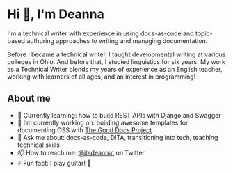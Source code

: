<h1 align="left">Hi 👋, I'm Deanna</h1>

I'm a technical writer with experience in using docs-as-code and topic-based authoring approaches to writing and managing documentation.

Before I became a technical writer, I taught developmental writing at various colleges in Ohio. And before that, I studied linguistics for six years. My work as a Technical Writer blends my years of experience as an English teacher, working with learners of all ages, and an interest in programming!

<h2 align="left">About me</h2>

- 🌱 Currently learning: how to build REST APIs with Django and Swagger
- 🤝 I’m currently working on: building awesome templates for documenting OSS with [The Good Docs Project](https://thegooddocsproject.dev/)
- 💬 Ask me about: docs-as-code, DITA, transitioning into tech, teaching technical skills
- 📫 How to reach me: [@itsdeannat](https://www.twitter.com/itsdeannat) on Twitter
- ⚡ Fun fact: I play guitar! 🎸

